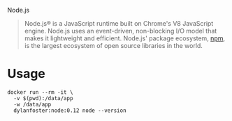 Node.js

> Node.js® is a JavaScript runtime built on Chrome's V8 JavaScript engine. Node.js uses an event-driven, non-blocking I/O model that makes it lightweight and efficient. Node.js' package ecosystem, [npm](npmjs.com), is the largest ecosystem of open source libraries in the world.

# Usage

```shell
docker run --rm -it \
  -v $(pwd):/data/app
  -w /data/app
  dylanfoster:node:0.12 node --version
```
